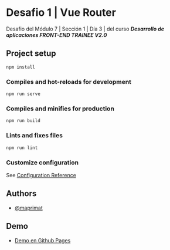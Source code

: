 # Desafio 1 | Vue Router

Desafio del Módulo 7 | Sección 1 | Día 3 | del curso _**Desarrollo de aplicaciones FRONT-END TRAINEE V2.0**_

## Project setup
```
npm install
```

### Compiles and hot-reloads for development
```
npm run serve
```

### Compiles and minifies for production
```
npm run build
```

### Lints and fixes files
```
npm run lint
```

### Customize configuration
See [Configuration Reference](https://cli.vuejs.org/config/)

## Authors

- [@maprimat](https://www.github.com/maprimat)

## Demo

- [Demo en Github Pages](https://maprimat.github.io/m7-s1-d3-desafio1/)

